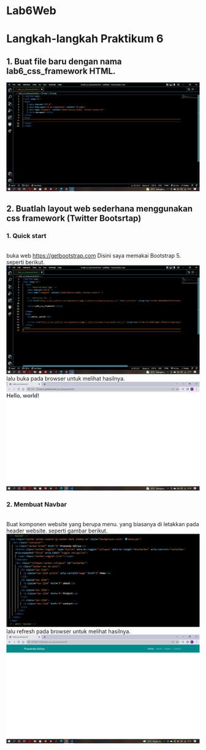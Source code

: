 # Lab6Web

# Langkah-langkah Praktikum 6

## 1. Buat file baru dengan nama lab6_css_framework HTML.

![p](img/SS1.png)

## 2. Buatlah layout web sederhana menggunakan css framework (Twitter Bootsrtap)

### 1. Quick start

<br>buka web https://getbootstrap.com Disini saya memakai Bootstrap 5. seperti berikut.
![p](img/SS2.png)
<br>lalu buka pada browser untuk melihat hasilnya.
![p](img/SS3.png)

### 2. Membuat Navbar

<br>Buat komponen website yang berupa menu. yang biasanya di letakkan pada header website. seperti gambar berikut.
![p](img/SS4.png)
<br>lalu refresh pada browser untuk melihat hasilnya.
![p](img/SS5.png)
